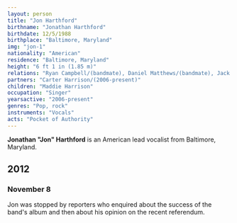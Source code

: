 ```yaml
---
layout: person
title: "Jon Harthford"
birthname: "Jonathan Harthford"
birthdate: 12/5/1988
birthplace: "Baltimore, Maryland"
img: "jon-1"
nationality: "American"
residence: "Baltimore, Maryland"
height: "6 ft 1 in (1.85 m)"
relations: "Ryan Campbell/(bandmate), Daniel Matthews/(bandmate), Jack Campbell/(bandmate)"
partners: "Carter Harrison/(2006-present)"
children: "Maddie Harrison"
occupation: "Singer"
yearsactive: "2006-present"
genres: "Pop, rock"
instruments: "Vocals"
acts: "Pocket of Authority"
---
```

**Jonathan "Jon" Harthford** is an American lead vocalist from Baltimore, Maryland.
## 2012
### November 8
Jon was stopped by reporters who enquired about the success of the band's album and then about his opinion on the recent referendum.
